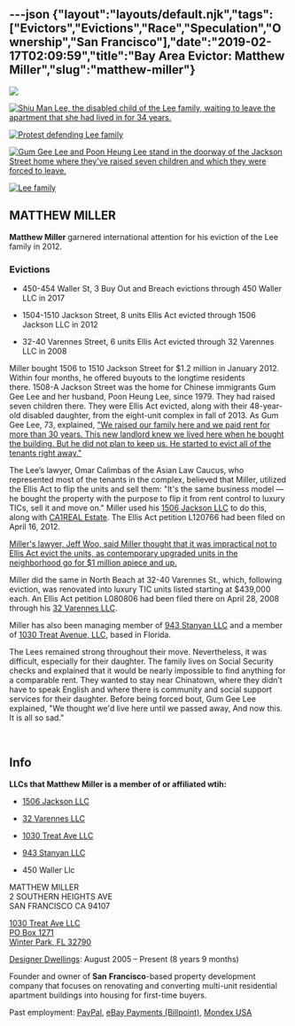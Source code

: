 ---json
{"layout":"layouts/default.njk","tags":["Evictors","Evictions","Race","Speculation","Ownership","San Francisco"],"date":"2019-02-17T02:09:59","title":"Bay Area Evictor: Matthew Miller","slug":"matthew-miller"}
---

![](https://images.squarespace-cdn.com/content/v1/52b7d7a6e4b0b3e376ac8ea2/1388680631784-AF78VGAA0PYKVRVPWXOJ/ke17ZwdGBToddI8pDm48kCA3OIBvOtoDVJVQedHsX1JZw-zPPgdn4jUwVcJE1ZvWEtT5uBSRWt4vQZAgTJucoTqqXjS3CfNDSuuf31e0tVGyt7caTAHM__qfIT6TS63kc4afZR8DQAVKsbl2Oy7Lm91lH3P2bFZvTItROhWrBJ0/Screen+Shot+2014-01-02+at+8.38.10+AM.png)

[![Shiu Man Lee, the disabled child of the Lee family, waiting to leave the apartment that she had lived in for 34 years.](https://images.squarespace-cdn.com/content/v1/52b7d7a6e4b0b3e376ac8ea2/1388680742841-6GU38O2K1C19QTWXWQFS/ke17ZwdGBToddI8pDm48kPA37o67NYJ8jdwZK2aZ-OtZw-zPPgdn4jUwVcJE1ZvWQUxwkmyExglNqGp0IvTJZUJFbgE-7XRK3dMEBRBhUpx3QC0kE10dsaTHM97ie4SnqGx-KGnba1yHLXoAx3NmWazmies8VtJZ8vzNyHNRQHc/Screen+Shot+2014-01-02+at+8.39.52+AM.png)](https://images.squarespace-cdn.com/content/v1/52b7d7a6e4b0b3e376ac8ea2/1388680742841-6GU38O2K1C19QTWXWQFS/ke17ZwdGBToddI8pDm48kPA37o67NYJ8jdwZK2aZ-OtZw-zPPgdn4jUwVcJE1ZvWQUxwkmyExglNqGp0IvTJZUJFbgE-7XRK3dMEBRBhUpx3QC0kE10dsaTHM97ie4SnqGx-KGnba1yHLXoAx3NmWazmies8VtJZ8vzNyHNRQHc/Screen+Shot+2014-01-02+at+8.39.52+AM.png) 

[![Protest defending Lee family](https://images.squarespace-cdn.com/content/v1/52b7d7a6e4b0b3e376ac8ea2/1388681035935-1F0OUQ4R8VZ4HDB34NM2/ke17ZwdGBToddI8pDm48kA4b7keqXZbl1C8B1LPgAM5Zw-zPPgdn4jUwVcJE1ZvWQUxwkmyExglNqGp0IvTJZamWLI2zvYWH8K3-s_4yszcp2ryTI0HqTOaaUohrI8PIkfiiakyHePceehgiZ18MHngtcHXaKvrFJNGnlLE7HC4/Screen+Shot+2014-01-02+at+8.44.57+AM.png)](https://images.squarespace-cdn.com/content/v1/52b7d7a6e4b0b3e376ac8ea2/1388681035935-1F0OUQ4R8VZ4HDB34NM2/ke17ZwdGBToddI8pDm48kA4b7keqXZbl1C8B1LPgAM5Zw-zPPgdn4jUwVcJE1ZvWQUxwkmyExglNqGp0IvTJZamWLI2zvYWH8K3-s_4yszcp2ryTI0HqTOaaUohrI8PIkfiiakyHePceehgiZ18MHngtcHXaKvrFJNGnlLE7HC4/Screen+Shot+2014-01-02+at+8.44.57+AM.png) 

[![Gum Gee Lee and Poon Heung Lee stand in the doorway of the Jackson Street home where they've raised seven children and which they were forced to leave.](https://images.squarespace-cdn.com/content/v1/52b7d7a6e4b0b3e376ac8ea2/1388681094557-AHJFGR3YTGOAUD1F1SHY/ke17ZwdGBToddI8pDm48kHET_SgEVNulWvvn-fiukXxZw-zPPgdn4jUwVcJE1ZvWEtT5uBSRWt4vQZAgTJucoTqqXjS3CfNDSuuf31e0tVESKonB14RPrEnfQAI6zHwMGyXqWYJp02vpFCxuzH8D1qQvevUbj177dmcMs1F0H-0/Screen+Shot+2014-01-02+at+8.45.55+AM.png)](https://images.squarespace-cdn.com/content/v1/52b7d7a6e4b0b3e376ac8ea2/1388681094557-AHJFGR3YTGOAUD1F1SHY/ke17ZwdGBToddI8pDm48kHET_SgEVNulWvvn-fiukXxZw-zPPgdn4jUwVcJE1ZvWEtT5uBSRWt4vQZAgTJucoTqqXjS3CfNDSuuf31e0tVESKonB14RPrEnfQAI6zHwMGyXqWYJp02vpFCxuzH8D1qQvevUbj177dmcMs1F0H-0/Screen+Shot+2014-01-02+at+8.45.55+AM.png) 

[![Lee family](https://images.squarespace-cdn.com/content/v1/52b7d7a6e4b0b3e376ac8ea2/1388681571753-IOYPF7CB831SBDABHOEC/ke17ZwdGBToddI8pDm48kFYmIPZ72H3ifY60AmK4kZVZw-zPPgdn4jUwVcJE1ZvWQUxwkmyExglNqGp0IvTJZUJFbgE-7XRK3dMEBRBhUpxFUr-b0k_Jqw_XvJ2zkdiW3snbdB61ChtlO7yUS7evJ9Se_1HZg7cH8HO2xJtVffA/Screen+Shot+2014-01-02+at+8.53.39+AM.png)](https://images.squarespace-cdn.com/content/v1/52b7d7a6e4b0b3e376ac8ea2/1388681571753-IOYPF7CB831SBDABHOEC/ke17ZwdGBToddI8pDm48kFYmIPZ72H3ifY60AmK4kZVZw-zPPgdn4jUwVcJE1ZvWQUxwkmyExglNqGp0IvTJZUJFbgE-7XRK3dMEBRBhUpxFUr-b0k_Jqw_XvJ2zkdiW3snbdB61ChtlO7yUS7evJ9Se_1HZg7cH8HO2xJtVffA/Screen+Shot+2014-01-02+at+8.53.39+AM.png) 

MATTHEW MILLER
--------------

**Matthew Miller** garnered international attention for his eviction of the Lee family in 2012.

### Evictions

*   450-454 Waller St, 3 Buy Out and Breach evictions through 450 Waller LLC in 2017
    
*   1504-1510 Jackson Street, 8 units Ellis Act evicted through 1506 Jackson LLC in 2012
    
*   32-40 Varennes Street, 6 units Ellis Act evicted through 32 Varennes LLC in 2008
    

Miller bought 1506 to 1510 Jackson Street for $1.2 million in January 2012. Within four months, he offered buyouts to the longtime residents there. 1508-A Jackson Street was the home for Chinese immigrants Gum Gee Lee and her husband, Poon Heung Lee, since 1979. They had raised seven children there. They were Ellis Act evicted, along with their 48-year-old disabled daughter, from the eight-unit complex in fall of 2013. As Gum Gee Lee, 73, explained, ["We raised our family here and we paid rent for more than 30 years. This new landlord knew we lived here when he bought the building. But he did not plan to keep us. He started to evict all of the tenants right away."](http://www.sfexaminer.com/sanfrancisco/ellis-act-evictions-changing-landscape-of-san-francisco-housing/Content?oid=2585077) 

The Lee’s lawyer, Omar Calimbas of the Asian Law Caucus, who represented most of the tenants in the complex, believed that Miller, utilized the Ellis Act to flip the units and sell them: "It's the same business model — he bought the property with the purpose to flip it from rent control to luxury TICs, sell it and move on." Miller used his [1506 Jackson LLC](http://www.corporationwiki.com/California/San-Francisco/1506-jackson-llc/103420069.aspx) to do this, along with [CA1REAL Estate](http://www.corporationwiki.com/p/2e9vrr/ca1real-estate). The Ellis Act petition L120766 had been filed on April 16, 2012.

[Miller's lawyer, Jeff Woo, said Miller thought that it was impractical not to Ellis Act evict the units, as contemporary upgraded units in the neighborhood go for $1 million apiece and up.](http://colorlines.com/archives/2013/10/san_francisco_chinese_family_loses_their_eviction_fight.html)

Miller did the same in North Beach at 32-40 Varennes St., which, following eviction, was renovated into luxury TIC units listed starting at $439,000 each. An Ellis Act petition L080806 had been filed there on April 28, 2008 through his [32 Varennes LLC](http://www.corporationwiki.com/California/San-Francisco/32-varennes-llc/47300803.aspx).

Miller has also been managing member of [943 Stanyan LLC](http://www.corporationwiki.com/California/San-Francisco/943-stanyan-llc/47010745.aspx) and a member of [1030 Treat Avenue, LLC](http://www.corporationwiki.com/Florida/Winter-Park/1030-treat-avenue-llc/139566760.aspx), based in Florida.

The Lees remained strong throughout their move. Nevertheless, it was difficult, especially for their daughter. The family lives on Social Security checks and explained that it would be nearly impossible to find anything for a comparable rent. They wanted to stay near Chinatown, where they didn’t have to speak English and where there is community and social support services for their daughter. Before being forced bout, Gum Gee Lee explained, "We thought we'd live here until we passed away, And now this. It is all so sad."

 

**Info**
--------

**LLCs that Matthew Miller is a member of or affiliated wtih:**

*   [1506 Jackson LLC](http://www.corporationwiki.com/California/San-Francisco/1506-jackson-llc/103420069.aspx)
    
*   [32 Varennes LLC](http://www.corporationwiki.com/California/San-Francisco/32-varennes-llc/47300803.aspx)
    
*   [1030 Treat Ave LLC](http://www.corporationwiki.com/Florida/Winter-Park/1030-treat-avenue-llc/139566760.aspx)
    
*   [943 Stanyan LLC](http://www.corporationwiki.com/California/San-Francisco/943-stanyan-llc/47010745.aspx)
    
*   450 Waller Llc
    

MATTHEW MILLER  
2 SOUTHERN HEIGHTS AVE  
SAN FRANCISCO CA 94107

[1030 Treat Ave LLC](http://www.corporationwiki.com/Florida/Winter-Park/1030-treat-avenue-llc/139566760.aspx)  
[PO Box 1271  
Winter Park, FL 32790](http://www.corporationwiki.com/Florida/Winter-Park/PO-Box-1271-Winter-Park-FL-32790-a16807748.aspx)

[Designer Dwellings](https://www.linkedin.com/search?search=&company=Designer+Dwellings&sortCriteria=R&keepFacets=true&trk=prof-exp-company-name): August 2005 – Present (8 years 9 months)

Founder and owner of **San** **Francisco**\-based property development company that focuses on renovating and converting multi-unit residential apartment buildings into housing for first-time buyers.

Past employment: [PayPal](https://www.linkedin.com/company/1482?trk=prof-0-ovw-prev_pos), [eBay Payments (Billpoint)](https://www.linkedin.com/company/1481?trk=prof-0-ovw-prev_pos), [Mondex USA](https://www.linkedin.com/search?search=&company=Mondex+USA&sortCriteria=R&keepFacets=true&trk=prof-0-ovw-prev_pos)